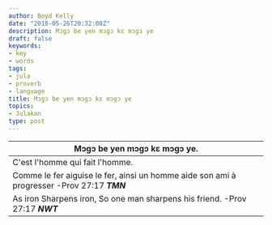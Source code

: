 ```yaml
---
author: Boyd Kelly
date: "2018-05-26T20:32:08Z"
description: Mɔgɔ be yen mɔgɔ kɛ mɔgɔ ye
draft: false
keywords:
- key
- words
tags:
- jula
- proverb
- language
title: Mɔgɔ be yen mɔgɔ kɛ mɔgɔ ye
topics:
- Julakan
type: post
---
```


| Mɔgɔ be yen mɔgɔ kɛ mɔgɔ ye.                                                                |
|---------------------------------------------------------------------------------------------|
| C'est l'homme qui fait l'homme.                                                             |
| Comme le fer aiguise le fer, ainsi un homme aide son ami à progresser -Prov 27:17 ***TMN*** |
| As iron Sharpens iron, So one man sharpens his friend. -Prov 27:17 ***NWT***                |
